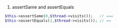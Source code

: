 1. assertSame and assertEquals
```php
$this->assertSame(0,$thread->visits());   // ===
$this->assertEquals(1,$thread->visits()); // ==
```
